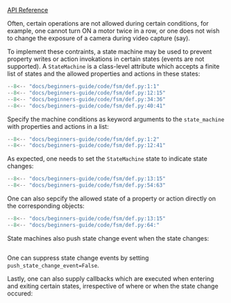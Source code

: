 [API Reference](../../api-reference/thing/state-machine.md)

Often, certain operations are not allowed during certain conditions, for example,
one cannot turn ON a motor twice in a row, or one does not wish to change the
exposure of a camera during video capture (say).

To implement these contraints, a state machine may be used to prevent property writes or
action invokations in certain states (events are not supported). A `StateMachine` is a class-level
attribute which accepts a finite list of states and the allowed properties and actions
in these states:

```py title="Definition" linenums="1"
--8<-- "docs/beginners-guide/code/fsm/def.py:1:1"
--8<-- "docs/beginners-guide/code/fsm/def.py:12:15"
--8<-- "docs/beginners-guide/code/fsm/def.py:34:36"
--8<-- "docs/beginners-guide/code/fsm/def.py:40:41"
```

Specify the machine conditions as keyword arguments to the `state_machine` with properties and actions
in a list:

```py title="Specify Properties and Actions" linenums="1"
--8<-- "docs/beginners-guide/code/fsm/def.py:1:2"
--8<-- "docs/beginners-guide/code/fsm/def.py:12:41"
```

As expected, one needs to set the `StateMachine` state to indicate state changes:

```py title="set_state()" linenums="1"
--8<-- "docs/beginners-guide/code/fsm/def.py:13:15"
--8<-- "docs/beginners-guide/code/fsm/def.py:54:63"
```

One can also sepcify the allowed state of a property or action directly
on the corresponding objects:

```py title="Specify State Alternate" linenums="1"
--8<-- "docs/beginners-guide/code/fsm/def.py:13:15"
--8<-- "docs/beginners-guide/code/fsm/def.py:64:"
```

State machines also push state change event when the state changes:

```py title="Definition" linenums="1"

```

One can suppress state change events by setting `push_state_change_event=False`.

Lastly, one can also supply callbacks which are executed when entering and exiting certain states,
irrespective of where or when the state change occured:

```py title="Definition" linenums="1"

```
